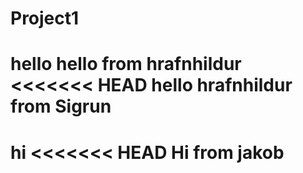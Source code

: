 # Project1
hello
hello from hrafnhildur
<<<<<<< HEAD
hello hrafnhildur from Sigrun 
=======
hi
<<<<<<< HEAD
Hi from jakob
=======

